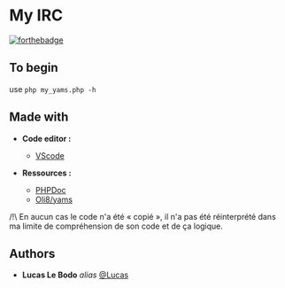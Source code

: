 My IRC
===
[![forthebadge](https://forthebadge.com/images/badges/built-with-love.svg)](https://forthebadge.com)

## To begin
use ``php my_yams.php -h``

## Made with

* __Code editor :__
    * [VScode](https://code.visualstudio.com/)
    
* __Ressources :__
    * [PHPDoc](https://www.php.net/manual/en/)
    * [Oli8/yams](https://github.com/Oli8/Yams)

/!\ En aucun cas le code n'a été « copié », il n'a pas été réinterprété dans ma limite de compréhension de son code et de ça logique.

## Authors

* **Lucas Le Bodo** _alias_ [@Lucas](https://github.com/Lucas-LeBodo)
